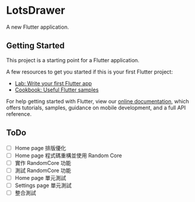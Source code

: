 # LotsDrawer

A new Flutter application.

## Getting Started

This project is a starting point for a Flutter application.

A few resources to get you started if this is your first Flutter project:

- [Lab: Write your first Flutter app](https://flutter.dev/docs/get-started/codelab)
- [Cookbook: Useful Flutter samples](https://flutter.dev/docs/cookbook)

For help getting started with Flutter, view our
[online documentation](https://flutter.dev/docs), which offers tutorials,
samples, guidance on mobile development, and a full API reference.

## ToDo

- [ ] Home page 排版優化    
- [ ] Home page 程式碼重構並使用 Random Core    
- [ ] 實作 RandomCore 功能    
- [ ] 測試 RandomCore 功能    
- [ ] Home page 單元測試    
- [ ] Settings page 單元測試    
- [ ] 整合測試    
